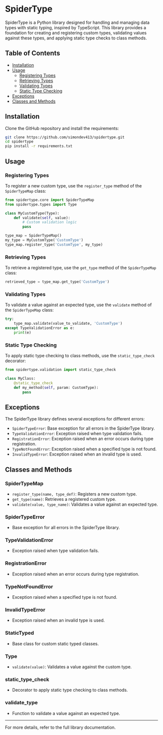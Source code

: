 # SpiderType

SpiderType is a Python library designed for handling and managing data types with static typing, inspired by TypeScript. This library provides a foundation for creating and registering custom types, validating values against these types, and applying static type checks to class methods.

## Table of Contents

- [Installation](#installation)
- [Usage](#usage)
  - [Registering Types](#registering-types)
  - [Retrieving Types](#retrieving-types)
  - [Validating Types](#validating-types)
  - [Static Type Checking](#static-type-checking)
- [Exceptions](#exceptions)
- [Classes and Methods](#classes-and-methods)

## Installation

Clone the GitHub repository and install the requirements:

```bash
git clone https://github.com/simondev413/spidertype.git
cd spidertype
pip install -r requirements.txt
```

## Usage

### Registering Types

To register a new custom type, use the `register_type` method of the `SpiderTypeMap` class:

```python
from spidertype.core import SpiderTypeMap
from spidertype.types import Type

class MyCustomType(Type):
    def validate(self, value):
        # Custom validation logic
        pass

type_map = SpiderTypeMap()
my_type = MyCustomType('CustomType')
type_map.register_type('CustomType', my_type)
```

### Retrieving Types

To retrieve a registered type, use the `get_type` method of the `SpiderTypeMap` class:

```python
retrieved_type = type_map.get_type('CustomType')
```

### Validating Types

To validate a value against an expected type, use the `validate` method of the `SpiderTypeMap` class:

```python
try:
    type_map.validate(value_to_validate, 'CustomType')
except TypeValidationError as e:
    print(e)
```

### Static Type Checking

To apply static type checking to class methods, use the `static_type_check` decorator:

```python
from spidertype.validation import static_type_check

class MyClass:
    @static_type_check
    def my_method(self, param: CustomType):
        pass
```

## Exceptions

The SpiderType library defines several exceptions for different errors:

- `SpiderTypeError`: Base exception for all errors in the SpiderType library.
- `TypeValidationError`: Exception raised when type validation fails.
- `RegistrationError`: Exception raised when an error occurs during type registration.
- `TypeNotFoundError`: Exception raised when a specified type is not found.
- `InvalidTypeError`: Exception raised when an invalid type is used.

## Classes and Methods

### SpiderTypeMap

- `register_type(name, type_def)`: Registers a new custom type.
- `get_type(name)`: Retrieves a registered custom type.
- `validate(value, type_name)`: Validates a value against an expected type.

### SpiderTypeError

- Base exception for all errors in the SpiderType library.

### TypeValidationError

- Exception raised when type validation fails.

### RegistrationError

- Exception raised when an error occurs during type registration.

### TypeNotFoundError

- Exception raised when a specified type is not found.

### InvalidTypeError

- Exception raised when an invalid type is used.

### StaticTyped

- Base class for custom static typed classes.

### Type

- `validate(value)`: Validates a value against the custom type.

### static_type_check

- Decorator to apply static type checking to class methods.

### validate_type

- Function to validate a value against an expected type.

---

For more details, refer to the full library documentation.
